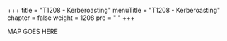 +++
title = "T1208 - Kerberoasting"
menuTitle = "T1208 - Kerberoasting"
chapter = false
weight = 1208
pre = "<i class='fas fa-map'></i> "
+++

MAP GOES HERE

